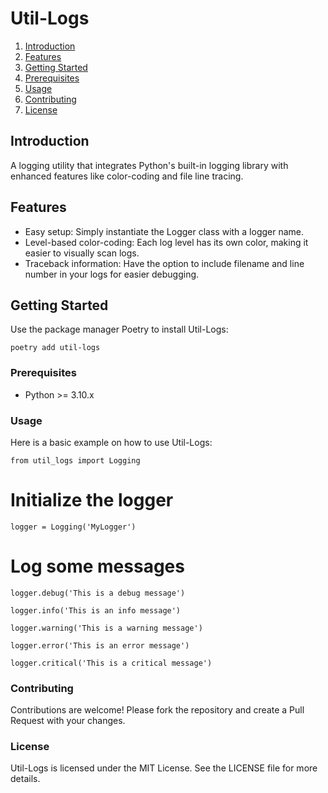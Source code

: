 # Util-Logs

1. [Introduction](#introduction)
2. [Features](#features)
3. [Getting Started](#getting-started)
4. [Prerequisites](#prerequisites)
5. [Usage](#usage)
6. [Contributing](#contributing)
7. [License](#license)


## Introduction

A logging utility that integrates Python's built-in logging library with enhanced features like color-coding and file line tracing.


## Features

- Easy setup: Simply instantiate the Logger class with a logger name.
- Level-based color-coding: Each log level has its own color, making it easier to visually scan logs.
- Traceback information: Have the option to include filename and line number in your logs for easier debugging.


## Getting Started

Use the package manager Poetry to install Util-Logs:

```poetry add util-logs```

### Prerequisites

- Python >= 3.10.x

### Usage

Here is a basic example on how to use Util-Logs:

```from util_logs import Logging```

# Initialize the logger

```logger = Logging('MyLogger')```

# Log some messages

```logger.debug('This is a debug message')```

```logger.info('This is an info message')```

```logger.warning('This is a warning message')```

```logger.error('This is an error message')```

```logger.critical('This is a critical message')```

### Contributing

Contributions are welcome! Please fork the repository and create a Pull Request with your changes.

### License

Util-Logs is licensed under the MIT License. See the LICENSE file for more details.